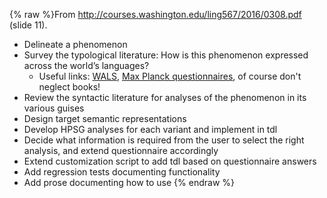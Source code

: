 {% raw %}From <http://courses.washington.edu/ling567/2016/0308.pdf> (slide 11).

- Delineate a phenomenon
- Survey the typological literature: How is this phenomenon expressed
across the world’s languages?
  - Useful links: [WALS](https://wals.info), [Max Planck
questionnaires](https://www.eva.mpg.de/lingua/tools-at-lingboard/questionnaires.php?),
of course don't neglect books!
- Review the syntactic literature for analyses of the phenomenon in
its various guises
- Design target semantic representations
- Develop HPSG analyses for each variant and implement in tdl
- Decide what information is required from the user to select the
right analysis, and extend questionnaire accordingly
- Extend customization script to add tdl based on questionnaire
answers
- Add regression tests documenting functionality
- Add prose documenting how to use
{% endraw %}